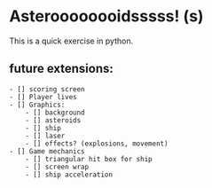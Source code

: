 # Asteroooooooidsssss! (s)

This is a quick exercise in python.

## future extensions:

    - [] scoring screen
    - [] Player lives
    - [] Graphics:
        - [] background
        - [] asteroids
        - [] ship
        - [] laser
        - [] effects? (explosions, movement)
    - [] Game mechanics
        - [] triangular hit box for ship
        - [] screen wrap
        - [] ship acceleration
